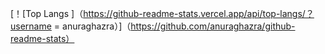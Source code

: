 [！[Top Langs ]（https://github-readme-stats.vercel.app/api/top-langs/？username = anuraghazra）]（https://github.com/anuraghazra/github-readme-stats）
